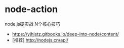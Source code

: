 # node-action

node.js硬实战 N个核心技巧

- https://yjhjstz.gitbooks.io/deep-into-node/content/
- [推荐] http://nodejs.cn/api/

